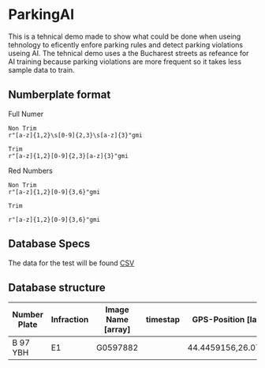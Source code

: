 # ParkingAI

This is a tehnical demo made to show what could be done when useing tehnology to eficently enfore parking rules and detect parking violations useing AI.
The tehnical demo uses a the Bucharest streets as refeance for AI training because parking violations are more frequent so it takes less sample data to train.

## Numberplate format

Full Numer
```
Non Trim
r"[a-z]{1,2}\s[0-9]{2,3}\s[a-z]{3}"gmi

Trim
r"[a-z]{1,2}[0-9]{2,3}[a-z]{3}"gmi
```

Red Numbers
```
Non Trim
r"[a-z]{1,2}[0-9]{3,6}"gmi

Trim

r"[a-z]{1,2}[0-9]{3,6}"gmi
```

## Database Specs
The data for the test will be found [CSV](data.csv)

## Database structure

| Number Plate  | Infraction    | Image Name [array]    | timestap  | GPS-Position [lat long]   |
| ---           | ---           | ---                   | ---       | ---                       |
| B 97 YBH      | E1            | G0597882              |           | 44.4459156,26.0754033     |